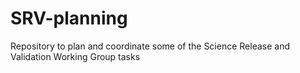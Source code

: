 # SRV-planning
Repository to plan and coordinate some of the Science Release and Validation Working Group tasks
